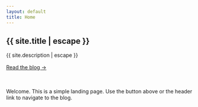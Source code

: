 ```yaml
---
layout: default
title: Home
---
```


<section class="hero">
  <div class="wrapper">
    <h1 class="hero__title">{{ site.title | escape }}</h1>
    <p class="hero__tagline">{{ site.description | escape }}</p>
    <p style="margin-top:1rem">
      <a class="btn" href="{{ '/blog/' | relative_url }}">Read the blog →</a>
    </p>
  </div>
  
</section>

<div class="wrapper" style="padding:1.25rem 0">
  <p>Welcome. This is a simple landing page. Use the button above or the header link to navigate to the blog.</p>
  
</div>
